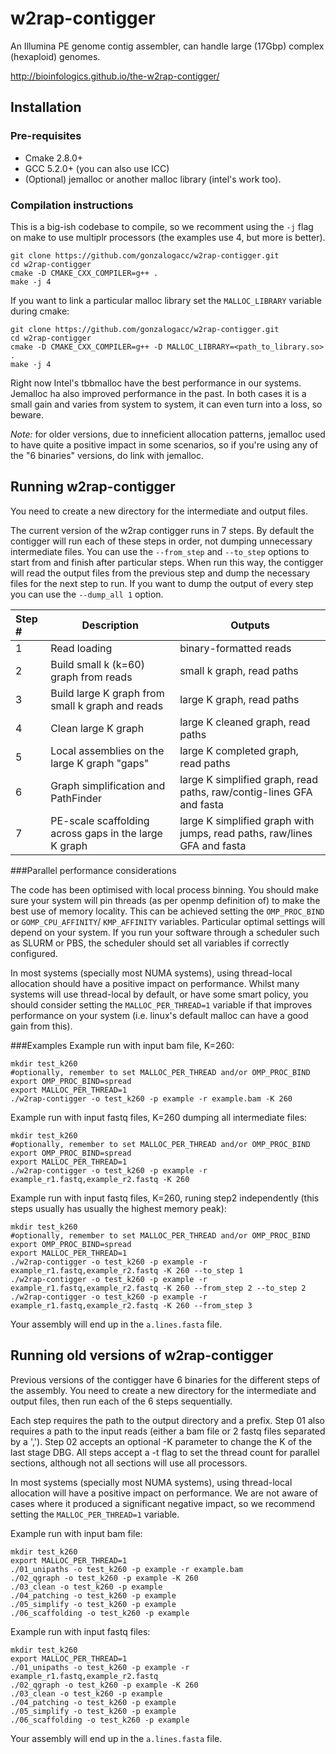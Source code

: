 # w2rap-contigger

An Illumina PE genome contig assembler, can handle large (17Gbp) complex (hexaploid) genomes.

http://bioinfologics.github.io/the-w2rap-contigger/ 

## Installation
### Pre-requisites

* Cmake 2.8.0+  
* GCC 5.2.0+ (you can also use ICC)
* (Optional) jemalloc or another malloc library (intel's work too).

### Compilation instructions
This is a big-ish codebase to compile, so we recomment using the `-j` flag on make to use multiplr processors (the examples use 4, but more is better).

```
git clone https://github.com/gonzalogacc/w2rap-contigger.git
cd w2rap-contigger
cmake -D CMAKE_CXX_COMPILER=g++ .  
make -j 4
```

If you want to link a particular malloc library set the `MALLOC_LIBRARY` variable during cmake:

```
git clone https://github.com/gonzalogacc/w2rap-contigger.git
cd w2rap-contigger
cmake -D CMAKE_CXX_COMPILER=g++ -D MALLOC_LIBRARY=<path_to_library.so> .  
make -j 4
```

Right now Intel's tbbmalloc have the best performance in our systems. Jemalloc ha also improved performance in the past. In both cases it is a small gain and varies from system to system, it can even turn into a loss, so beware.

*Note:* for older versions, due to inneficient allocation patterns, jemalloc used to have quite a positive impact in some scenarios, so if you're using any of the "6 binaries" versions, do link with jemalloc.

## Running w2rap-contigger

You need to create a new directory for the intermediate and output files.

The current version of the w2rap contigger runs in 7 steps. By default the contigger will run each of these steps in order, not dumping unnecessary intermediate files. You can use the `--from_step` and `--to_step` options to start from and finish after particular steps. When run this way, the contigger will read the output files from the previous step and dump the necessary files for the next step to run. If you want to dump the output of every step you can use the `--dump_all 1` option.


Step # | Description | Outputs
:---|---|---
1 | Read loading | binary-formatted reads
2 | Build small k (k=60) graph from reads | small k graph, read paths
3 | Build large K graph from small k graph and reads | large K graph, read paths
4 | Clean large K graph | large K cleaned graph, read paths
5 | Local assemblies on the large K graph "gaps" | large K completed graph, read paths
6 | Graph simplification and PathFinder | large K simplified graph, read paths, raw/contig-lines GFA and fasta
7 | PE-scale scaffolding across gaps in the large K graph | large K simplified graph with jumps, read paths, raw/lines GFA and fasta


###Parallel performance considerations

The code has been optimised with local process binning. You should make sure your system will pin threads (as per openmp definition of) to make the best use of memory locality. This can be achieved setting the `OMP_PROC_BIND` or `GOMP_CPU_AFFINITY`/ `KMP_AFFINITY` variables. Particular optimal settings will depend on your system. If you run your software through a scheduler such as SLURM or PBS, the scheduler should set all variables if correctly configured.

In most systems (specially most NUMA systems), using thread-local allocation should have a positive impact on performance. Whilst many systems will use thread-local by default, or have some smart policy, you should consider setting the `MALLOC_PER_THREAD=1` variable if that improves performance on your system (i.e. linux's default malloc can have a good gain from this).


###Examples
Example run with input bam file, K=260:

```
mkdir test_k260
#optionally, remember to set MALLOC_PER_THREAD and/or OMP_PROC_BIND
export OMP_PROC_BIND=spread
export MALLOC_PER_THREAD=1
./w2rap-contigger -o test_k260 -p example -r example.bam -K 260
```


Example run with input fastq files, K=260 dumping all intermediate files:

```
mkdir test_k260
#optionally, remember to set MALLOC_PER_THREAD and/or OMP_PROC_BIND
export OMP_PROC_BIND=spread
export MALLOC_PER_THREAD=1
./w2rap-contigger -o test_k260 -p example -r example_r1.fastq,example_r2.fastq -K 260
```

Example run with input fastq files, K=260, runing step2 independently (this steps usually has usually the highest memory peak):

```
mkdir test_k260
#optionally, remember to set MALLOC_PER_THREAD and/or OMP_PROC_BIND
export OMP_PROC_BIND=spread
export MALLOC_PER_THREAD=1
./w2rap-contigger -o test_k260 -p example -r example_r1.fastq,example_r2.fastq -K 260 --to_step 1
./w2rap-contigger -o test_k260 -p example -r example_r1.fastq,example_r2.fastq -K 260 --from_step 2 --to_step 2
./w2rap-contigger -o test_k260 -p example -r example_r1.fastq,example_r2.fastq -K 260 --from_step 3
```

Your assembly will end up in the `a.lines.fasta` file.

## Running **old versions** of w2rap-contigger

Previous versions of the contigger have 6 binaries for the different steps of the assembly. You need to create a new directory for the intermediate and output files, then run each of the 6 steps sequentially.

Each step requires the path to the output directory and a prefix. Step 01 also requires a path to the input reads (either a bam file or 2 fastq files separated by a ','). Step 02 accepts an optional -K parameter to change the K of the last stage DBG. All steps accept a -t flag to set the thread count for parallel sections, although not all sections will use all processors.

In most systems (specially most NUMA systems), using thread-local allocation will have a positive impact on performance. We are not aware of cases where it produced a significant negative impact, so we recommend setting the `MALLOC_PER_THREAD=1` variable.

Example run with input bam file:

```
mkdir test_k260
export MALLOC_PER_THREAD=1
./01_unipaths -o test_k260 -p example -r example.bam
./02_qgraph -o test_k260 -p example -K 260
./03_clean -o test_k260 -p example
./04_patching -o test_k260 -p example
./05_simplify -o test_k260 -p example
./06_scaffolding -o test_k260 -p example
```


Example run with input fastq files:

```
mkdir test_k260
export MALLOC_PER_THREAD=1
./01_unipaths -o test_k260 -p example -r example_r1.fastq,example_r2.fastq
./02_qgraph -o test_k260 -p example -K 260
./03_clean -o test_k260 -p example
./04_patching -o test_k260 -p example
./05_simplify -o test_k260 -p example
./06_scaffolding -o test_k260 -p example
```

Your assembly will end up in the `a.lines.fasta` file.
